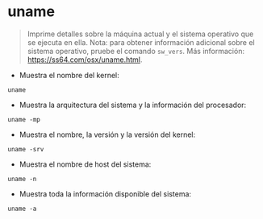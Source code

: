 # uname

> Imprime detalles sobre la máquina actual y el sistema operativo que se ejecuta en ella.
> Nota: para obtener información adicional sobre el sistema operativo, pruebe el comando `sw_vers`.
> Más información: <https://ss64.com/osx/uname.html>.

- Muestra el nombre del kernel:

`uname`

- Muestra la arquitectura del sistema y la información del procesador:

`uname -mp`

- Muestra el nombre, la versión y la versión del kernel:

`uname -srv`

- Muestra el nombre de host del sistema:

`uname -n`

- Muestra toda la información disponible del sistema:

`uname -a`
